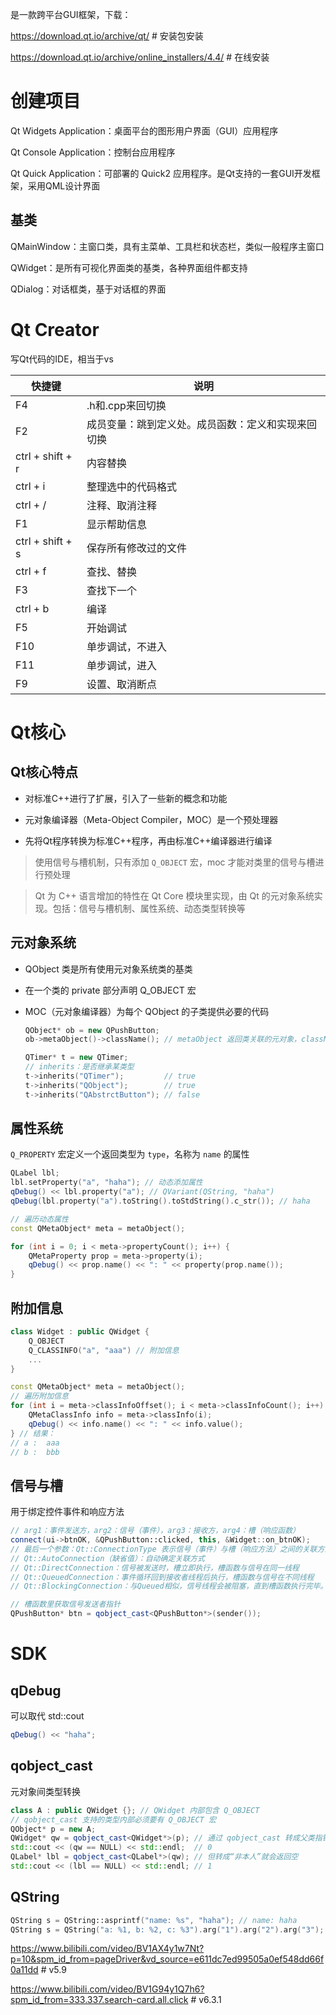 是一款跨平台GUI框架，下载：

https://download.qt.io/archive/qt/  # 安装包安装

https://download.qt.io/archive/online_installers/4.4/  # 在线安装

# 创建项目

Qt Widgets Application：桌面平台的图形用户界面（GUI）应用程序

Qt Console Application：控制台应用程序

Qt Quick Application：可部署的 Quick2 应用程序。是Qt支持的一套GUI开发框架，采用QML设计界面

## 基类

QMainWindow：主窗口类，具有主菜单、工具栏和状态栏，类似一般程序主窗口

QWidget：是所有可视化界面类的基类，各种界面组件都支持

QDialog：对话框类，基于对话框的界面

# Qt Creator

写Qt代码的IDE，相当于vs

| 快捷键           | 说明                                               |
| ---------------- | -------------------------------------------------- |
| F4               | .h和.cpp来回切换                                   |
| F2               | 成员变量：跳到定义处。成员函数：定义和实现来回切换 |
| ctrl + shift + r | 内容替换                                           |
| ctrl + i         | 整理选中的代码格式                                 |
| ctrl + /         | 注释、取消注释                                     |
| F1               | 显示帮助信息                                       |
| ctrl + shift + s | 保存所有修改过的文件                               |
| ctrl + f         | 查找、替换                                         |
| F3               | 查找下一个                                         |
| ctrl + b         | 编译                                               |
| F5               | 开始调试                                           |
| F10              | 单步调试，不进入                                   |
| F11              | 单步调试，进入                                     |
| F9               | 设置、取消断点                                     |

# Qt核心

## Qt核心特点

- 对标准C++进行了扩展，引入了一些新的概念和功能

- 元对象编译器（Meta-Object Compiler，MOC）是一个预处理器

- 先将Qt程序转换为标准C++程序，再由标准C++编译器进行编译

> 使用信号与槽机制，只有添加 `Q_OBJECT` 宏，moc 才能对类里的信号与槽进行预处理

> Qt 为 C++ 语言增加的特性在 Qt Core 模块里实现，由 Qt 的元对象系统实现。包括：信号与槽机制、属性系统、动态类型转换等

## 元对象系统

- QObject 类是所有使用元对象系统类的基类
- 在一个类的 private 部分声明 Q_OBJECT 宏

- MOC（元对象编译器）为每个 QObject 的子类提供必要的代码

  ```c++
  QObject* ob = new QPushButton;
  ob->metaObject()->className(); // metaObject 返回类关联的元对象，className返回QPushButton
  
  QTimer* t = new QTimer;
  // inherits：是否继承某类型
  t->inherits("QTimer");         // true
  t->inherits("QObject");        // true
  t->inherits("QAbstrctButton"); // false
  ```

## 属性系统

`Q_PROPERTY` 宏定义一个返回类型为 `type`，名称为 `name` 的属性

```c++
QLabel lbl;
lbl.setProperty("a", "haha"); // 动态添加属性
qDebug() << lbl.property("a"); // QVariant(QString, "haha")
qDebug(lbl.property("a").toString().toStdString().c_str()); // haha
```

```c++
// 遍历动态属性
const QMetaObject* meta = metaObject();

for (int i = 0; i < meta->propertyCount(); i++) {
    QMetaProperty prop = meta->property(i);
    qDebug() << prop.name() << ": " << property(prop.name());
}
```

## 附加信息

```c++
class Widget : public QWidget {
    Q_OBJECT
    Q_CLASSINFO("a", "aaa") // 附加信息
    ...
}

const QMetaObject* meta = metaObject();
// 遍历附加信息
for (int i = meta->classInfoOffset(); i < meta->classInfoCount(); i++) {
    QMetaClassInfo info = meta->classInfo(i);
    qDebug() << info.name() << ": " << info.value();
} // 结果：
// a :  aaa
// b :  bbb
```



## 信号与槽

用于绑定控件事件和响应方法

```c++
// arg1：事件发送方，arg2：信号（事件），arg3：接收方，arg4：槽（响应函数）
connect(ui->btnOK, &QPushButton::clicked, this, &Widget::on_btnOK);
// 最后一个参数：Qt::ConnectionType 表示信号（事件）与槽（响应方法）之间的关联方式
// Qt::AutoConnection（缺省值）：自动确定关联方式
// Qt::DirectConnection：信号被发送时，槽立即执行，槽函数与信号在同一线程
// Qt::QueuedConnection：事件循环回到接收者线程后执行，槽函数与信号在不同线程
// Qt::BlockingConnection：与Queued相似，信号线程会被阻塞，直到槽函数执行完毕。当槽与信号在同一线程会死锁
```

```c++
// 槽函数里获取信号发送者指针
QPushButton* btn = qobject_cast<QPushButton*>(sender());
```



# SDK

## qDebug

可以取代 std::cout

```c++
qDebug() << "haha";
```

## qobject_cast

元对象间类型转换

```c++
class A : public QWidget {}; // QWidget 内部包含 Q_OBJECT
// qobject_cast 支持的类型内部必须要有 Q_OBJECT 宏
QObject* p = new A;
QWidget* qw = qobject_cast<QWidget*>(p); // 通过 qobject_cast 转成父类指针
std::cout << (qw == NULL) << std::endl;  // 0
QLabel* lbl = qobject_cast<QLabel*>(qw); // 但转成“非本人”就会返回空
std::cout << (lbl == NULL) << std::endl; // 1
```

## QString

```C++
QString s = QString::asprintf("name: %s", "haha"); // name: haha
QString s = QString("a: %1, b: %2, c: %3").arg("1").arg("2").arg("3"); // a: 1, b: 2, c: 3
```







https://www.bilibili.com/video/BV1AX4y1w7Nt?p=10&spm_id_from=pageDriver&vd_source=e611dc7ed99505a0ef548dd66f0a11dd # v5.9

https://www.bilibili.com/video/BV1G94y1Q7h6?spm_id_from=333.337.search-card.all.click  # v6.3.1

